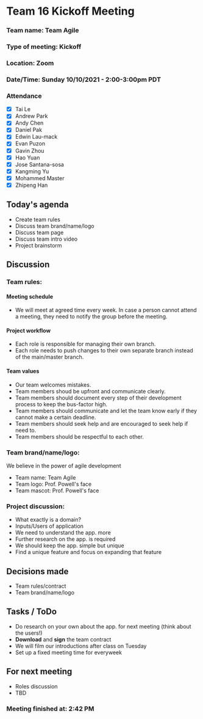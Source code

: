 # Team 16 Kickoff Meeting

### Team name: Team Agile
### Type of meeting: Kickoff
### Location: Zoom
### Date/Time: Sunday 10/10/2021 - 2:00-3:00pm PDT

### Attendance
- [x] Tai Le
- [x] Andrew Park
- [x] Andy Chen
- [x] Daniel Pak
- [x] Edwin Lau-mack
- [x] Evan Puzon
- [x] Gavin Zhou
- [x] Hao Yuan
- [x] Jose Santana-sosa
- [x] Kangming Yu
- [x] Mohammed Master
- [x] Zhipeng Han

## Today's agenda
- Create team rules
- Discuss team brand/name/logo
- Discuss team page
- Discuss team intro video
- Project brainstorm
## Discussion
### Team rules:
#### Meeting schedule
- We will meet at agreed time every week. In case a person cannot attend a meeting, they need to notify the group before the meeting.

#### Project workflow
- Each role is responsible for managing their own branch. 
- Each role needs to push changes to their own separate branch instead of the main/master branch.

#### Team values
- Our team welcomes mistakes.
- Team members shoud be upfront and communicate clearly.
- Team members should document every step of their development process to keep the bus-factor high.
- Team members should communicate and let the team know early if they cannot make a certain deadline.
- Team members should seek help and are encouraged to seek help if need to.
- Team members should be respectful to each other.
  
### Team brand/name/logo:
We believe in the power of agile development
- Team name: Team Agile
- Team logo: Prof. Powell's face
- Team mascot: Prof. Powell's face

### Project discussion:
- What exactly is a domain?
- Inputs/Users of application
- We need to understand the app. more
- Further research on the app. is required
- We should keep the app. simple but unique
- Find a unique feature and focus on expanding that feature

## Decisions made
- Team rules/contract
- Team brand/name/logo

## Tasks / ToDo
- Do research on your own about the app. for next meeting (think about the users!)
- **Download** and **sign** the team contract
- We will film our introductions after class on Tuesday
- Set up a fixed meeting time for everyweek

## For next meeting
- Roles discussion
- TBD

### Meeting finished at: 2:42 PM


